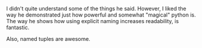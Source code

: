   I didn't quite understand some of the things he said. However, I liked the
way he demonstrated just how powerful and somewhat "magical" python is.
The way he shows how using explicit naming increases readability, is fantastic.

  Also, named tuples are awesome. 
